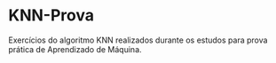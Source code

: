# KNN-Prova
Exercícios do algoritmo KNN realizados durante os estudos para prova prática de Aprendizado de Máquina.
